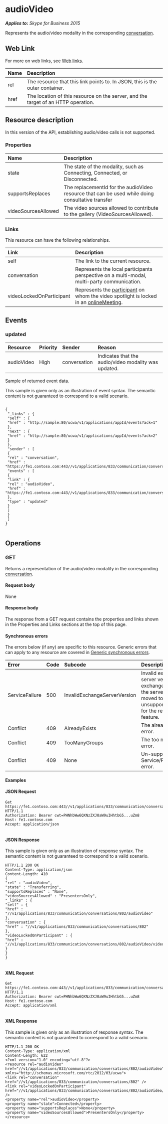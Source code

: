 
# audioVideo 


 _**Applies to:** Skype for Business 2015_

Represents the audio/video modality in the corresponding [conversation](conversation_ref.md). 

## Web Link
<a name="sectionSection0"> </a>

For more on web links, see [Web links](WebLinks.md).



|**Name**|**Description**|
|:-----|:-----|
|rel|The resource that this link points to. In JSON, this is the outer container.|
|href|The location of this resource on the server, and the target of an HTTP operation.|

## Resource description
<a name="sectionSection1"> </a>

In this version of the API, establishing audio/video calls is not supported. 


### Properties





|**Name**|**Description**|
|:-----|:-----|
|state|The state of the modality, such as Connecting, Connected, or Disconnected.|
|supportsReplaces|The replacementId for the audioVideo resource that can be used while doing consultative transfer|
|videoSourcesAllowed|The video sources allowed to contribute to the gallery (VideoSourcesAllowed).|

### Links

This resource can have the following relationships.



|**Link**|**Description**|
|:-----|:-----|
|self|The link to the current resource.|
|conversation|Represents the local participants perspective on a multi-modal, multi-party communication.|
|videoLockedOnParticipant|Represents the [participant](participant_ref.md) on whom the video spotlight is locked in an [onlineMeeting](onlineMeeting_ref.md).|

## Events
<a name="sectionSection2"> </a>




### updated





|**Resource**|**Priority**|**Sender**|**Reason**|
|:-----|:-----|:-----|:-----|
|audioVideo|High|conversation|Indicates that the audio/video modality was updated.|
Sample of returned event data.

This sample is given only as an illustration of event syntax. The semantic content is not guaranteed to correspond to a valid scenario.




```

{
 "_links" : {
 "self" : {
 "href" : "http://sample:80/ucwa/v1/applications/appId/events?ack=1"
 },
 "next" : {
 "href" : "http://sample:80/ucwa/v1/applications/appId/events?ack=2"
 }
 },
 "sender" : [
 {
 "rel" : "conversation",
 "href" : "https://fe1.contoso.com:443//v1/applications/833/communication/conversations/802",
 "events" : [
 {
 "link" : {
 "rel" : "audioVideo",
 "href" : "https://fe1.contoso.com:443//v1/applications/833/communication/conversations/802/audioVideo"
 },
 "type" : "updated"
 }
 ]
 }
 ]
}
					
```


## Operations
<a name="sectionSection3"> </a>




### GET

Returns a representation of the audio/video modality in the corresponding [conversation](conversation_ref.md).


#### Request body

None


#### Response body

The response from a GET request contains the properties and links shown in the Properties and Links sections at the top of this page.


#### Synchronous errors

The errors below (if any) are specific to this resource. Generic errors that can apply to any resource are covered in [Generic synchronous errors](GenericSynchronousErrors.md).



|**Error**|**Code**|**Subcode**|**Description**|
|:-----|:-----|:-----|:-----|
|ServiceFailure|500|InvalidExchangeServerVersion|Invalid exchange server version.The exchange mailbox of the server might have moved to an unsupported version for the required feature.|
|Conflict|409|AlreadyExists|The already exists error.|
|Conflict|409|TooManyGroups|The too many groups error.|
|Conflict|409|None|Un-supported Service/Resource/API error.|

#### Examples




#### JSON Request


```
Get https://fe1.contoso.com:443//v1/applications/833/communication/conversations/802/audioVideo HTTP/1.1
Authorization: Bearer cwt=PHNhbWw6QXNzZXJ0aW9uIHhtbG5...uZm8
Host: fe1.contoso.com
Accept: application/json
									
```


#### JSON Response

This sample is given only as an illustration of response syntax. The semantic content is not guaranteed to correspond to a valid scenario.


```
HTTP/1.1 200 OK
Content-Type: application/json
Content-Length: 410
{
"rel" : "audioVideo",
"state" : "Transferring",
"supportsReplaces" : "None",
"videoSourcesAllowed" : "PresentersOnly",
"_links" : {
"self" : {
"href" : "//v1/applications/833/communication/conversations/802/audioVideo"
},
"conversation" : {
"href" : "//v1/applications/833/communication/conversations/802"
},
"videoLockedOnParticipant" : {
"href" : "//v1/applications/833/communication/conversations/802/audioVideo/videoLockedOnParticipant"
}
}
}
									
```


#### XML Request


```
Get https://fe1.contoso.com:443//v1/applications/833/communication/conversations/802/audioVideo HTTP/1.1
Authorization: Bearer cwt=PHNhbWw6QXNzZXJ0aW9uIHhtbG5...uZm8
Host: fe1.contoso.com
Accept: application/xml
									
```


#### XML Response

This sample is given only as an illustration of response syntax. The semantic content is not guaranteed to correspond to a valid scenario.


```
HTTP/1.1 200 OK
Content-Type: application/xml
Content-Length: 622
<?xml version="1.0" encoding="utf-8"?>
<resource rel="audioVideo" href="//v1/applications/833/communication/conversations/802/audioVideo" xmlns="http://schemas.microsoft.com/rtc/2012/03/ucwa">
<link rel="conversation" href="//v1/applications/833/communication/conversations/802" />
<link rel="videoLockedOnParticipant" href="//v1/applications/833/communication/conversations/802/audioVideo/videoLockedOnParticipant" />
<property name="rel">audioVideo</property>
<property name="state">Connected</property>
<property name="supportsReplaces">None</property>
<property name="videoSourcesAllowed">PresentersOnly</property>
</resource>
									
```

